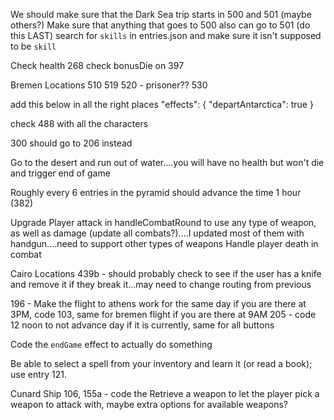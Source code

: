 We should make sure that the Dark Sea trip starts in 500 and 501 (maybe others?)
Make sure that anything that goes to 500 also can go to 501 (do this LAST)
search for `skills` in entries.json and make sure it isn't supposed to be `skill`

Check health 268
check bonusDie on 397

Bremen Locations
510
519
520 - prisoner??
530

add this below
in all the right places
"effects": {
"departAntarctica": true
}

check 488 with all the characters

300 should go to 206 instead

Go to the desert and run out of water....you will have no health but won't die and trigger end of game

Roughly every 6 entries in the pyramid should advance the time 1 hour (382)

Upgrade Player attack in handleCombatRound to use any type of weapon, as well as damage (update all combats?)....I updated most of them with handgun....need to support other types of weapons
Handle player death in combat

Cairo Locations
439b - should probably check to see if the user has a knife and remove it if they break it...may need to change routing from previous

196 - Make the flight to athens work for the same day if you are there at 3PM, code 103, same for bremen flight if you are there at 9AM
205 - code 12 noon to not advance day if it is currently, same for all buttons

Code the `endGame` effect to actually do something

Be able to select a spell from your inventory and learn it (or read a book); use entry 121.

Cunard Ship
106, 155a - code the Retrieve a weapon to let the player pick a weapon to attack with, maybe extra options for available weapons?
